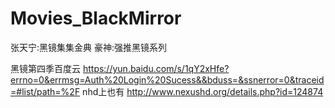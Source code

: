 # Movies_BlackMirror

张天宁:黑镜集集金典
豪神:强推黑镜系列

黑镜第四季百度云
https://yun.baidu.com/s/1qY2xHfe?errno=0&errmsg=Auth%20Login%20Sucess&&bduss=&ssnerror=0&traceid=#list/path=%2F
nhd上也有 http://www.nexushd.org/details.php?id=124874
